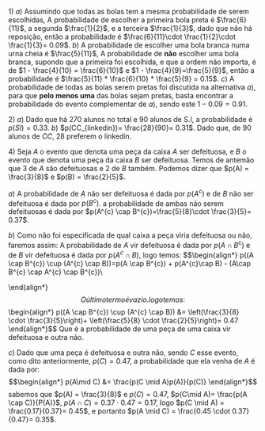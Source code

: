 $1)$ 
$a)$ Assumindo que todas as bolas tem a mesma probabilidade de serem escolhidas, A probabilidade de escolher a primeira bola preta é $\frac{6}{11}$, a segunda $\frac{1}{2}$, e a terceira $\frac{1}{3}$, dado que não há reposição, então a probabilidade é $\frac{6}{11}\cdot \frac{1}{2}\cdot \frac{1}{3}= 0.09$.
$b)$ A probabilidade de escolher uma bola branca numa urna cheia é $\frac{5}{11}$, A probabilidade de **não** escolher uma bola branca, supondo que a primeira foi escolhida, e que a ordem não importa, é de $1 - \frac{4}{10} = \frac{6}{10}$ e $1 - \frac{4}{9}=\frac{5}{9}$, então a probabilidade é $\frac{5}{11} * \frac{6}{10} * \frac{5}{9} = 0.15$.
$c)$ A probabilidade de todas as bolas serem pretas foi discutida na alternativa $a)$, para que **pelo menos uma** das bolas sejam pretas, basta encontrar a probabilidade do evento complementar de $a)$, sendo este $1 - 0.09 = 0.91$.

$2)$ 
$a)$ Dado que há $270$ alunos no total e $90$ alunos de S.I, a probabilidade é $p(SI)=0.33$. 
$b)$ $p(CC_{linkedin})= \frac{28}{90}= 0.31$. Dado que, de $90$ alunos de $CC$, $28$ preferem o linkedin.

$4)$ Seja $A$ o evento que denota uma peça da caixa $A$ ser defeituosa, e $B$ o evento que denota uma peça da caixa $B$ ser defeituosa. Temos de antemão que 3 de $A$ são defeituosas e $2$ de $B$ também. Podemos dizer que $p(A) = \frac{3}{8}$ e $p(B) = \frac{2}{5}$.

$a)$ A probabilidade de $A$ não ser defeituosa é dada por $p(A^{c})$ e de $B$ não ser defeituosa é dada por $p(B^{c})$. a probabilidade de ambas não serem defeituosas é dada por $p(A^{c} \cap B^{c})=\frac{5}{8}\cdot \frac{3}{5}= 0.37$. 

$b)$ Como não foi especificada de qual caixa a peça viria defeituosa ou não, faremos assim:
A probabilidade de $A$ vir defeituosa é dada por $p(A\cap B^{c})$ e de $B$ vir defeituosa é dada por $p(A^{c}\cap B)$, logo temos:
$$\begin{align*}
p((A \cap B^{c}) \cup (A^{c} \cap B))=p(A \cap B^{c}) + p(A^{c}\cap B) - (A\cap B^{c} \cap A^{c} \cap B^{c})\\

\end{align*}$$
O último termo é vazio. logo temos:
$$\begin{align*}
p((A \cap B^{c}) \cup (A^{c} \cap B)) &= \left(\frac{3}{8} \cdot \frac{3}{5}\right)+ \left(\frac{5}{8} \cdot \frac{2}{5}\right)= 0.47
\end{align*}$$
Que é a probabilidade de uma peça de uma caixa vir defeituosa e outra não.

$c)$ Dado que uma peça é defeituosa e outra não, sendo $C$ esse evento, como dito anteriormente, $p(C) = 0.47$, a probabilidade que ela venha de $A$ é dada por:
$$\begin{align*}
p(A\mid C) &= \frac{p(C \mid A)p(A)}{p(C)}
\end{align*}$$
sabemos que $p(A) = \frac{3}{8}$ e $p(C) = 0.47$, $p(C\mid A)= \frac{p(A \cap C)}{P(A)}$, $p(A\cap C) = 0.37 \cdot 0.47 = 0.17$, logo $p(C \mid A) = \frac{0.17}{0.37}= 0.45$, e portanto $p(A \mid C) = \frac{0.45 \cdot 0.37}{0.47}= 0.35$.    
